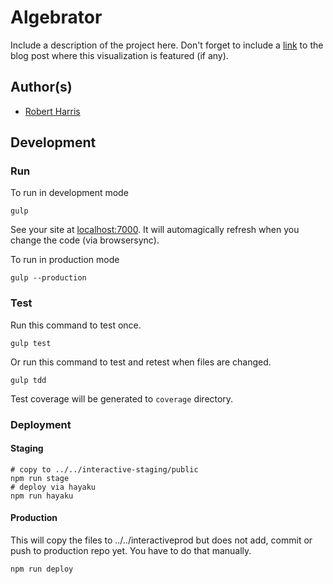 # Algebrator



Include a description of the project here. Don't forget to include a [link](https://twitter.com/) to
the blog post where this visualization is featured (if any).

## Author(s)

 * [Robert Harris](https://twitter.com/trebor)

## Development

### Run

To run in development mode

```
gulp
```

See your site at [localhost:7000](http://localhost:7000). It will automagically refresh when you change the code (via browsersync).

To run in production mode

```
gulp --production
```

### Test

Run this command to test once.

```
gulp test
```

Or run this command to test and retest when files are changed.

```
gulp tdd
```

Test coverage will be generated to ```coverage``` directory.

### Deployment

#### Staging

```
# copy to ../../interactive-staging/public
npm run stage
# deploy via hayaku
npm run hayaku
```

#### Production

This will copy the files to ../../interactiveprod but does not add, commit or push to production repo yet. You have to do that manually.

```
npm run deploy
```